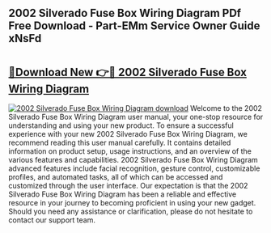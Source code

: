 ## 2002 Silverado Fuse Box Wiring Diagram PDf Free Download - Part-EMm Service Owner Guide xNsFd

# <h2><a href="http://dfr9g2.blite.top/?on=2002+Silverado+Fuse+Box+Wiring+Diagram">🔗Download New 👉🔴 2002 Silverado Fuse Box Wiring Diagram</a></h2>

[![2002 Silverado Fuse Box Wiring Diagram download](https://i.imgur.com/lujVjoI.png)](http://dfr9g2.blite.top/?on=2002+Silverado+Fuse+Box+Wiring+Diagram)
Welcome to the 2002 Silverado Fuse Box Wiring Diagram user manual, your one-stop resource for understanding and using your new product. To ensure a successful experience with your new 2002 Silverado Fuse Box Wiring Diagram, we recommend reading this user manual carefully. It contains detailed information on product setup, usage instructions, and an overview of the various features and capabilities. 2002 Silverado Fuse Box Wiring Diagram advanced features include facial recognition, gesture control, customizable profiles, and automated tasks, all of which can be accessed and customized through the user interface. Our expectation is that the 2002 Silverado Fuse Box Wiring Diagram has been a reliable and effective resource in your journey to becoming proficient in using your new gadget. Should you need any assistance or clarification, please do not hesitate to contact our support team.
